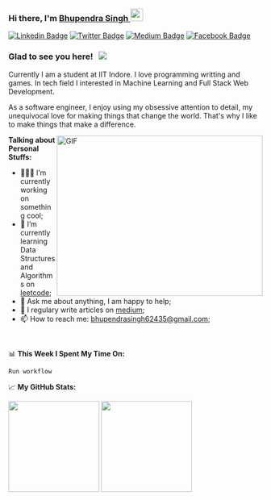 ### Hi there, I'm <a href="https://www.linkedin.com/in/bhupendra-singh-07b744195/" target="_blank">Bhupendra Singh </a> <img src="https://media.giphy.com/media/hvRJCLFzcasrR4ia7z/giphy.gif" width="25px">

[![Linkedin Badge](https://img.shields.io/badge/-LinkedIn-0e76a8?style=for-square&logo=Linkedin&logoColor=white)](https://www.linkedin.com/in/bhupendra-singh-07b744195/)
[![Twitter Badge](https://img.shields.io/badge/-Twitter-00acee?style=for-square&logo=Twitter&logoColor=white)](https://twitter.com/IitiSingh)
[![Medium Badge](https://img.shields.io/badge/medium-%2312100E.svg?&style=for-square&logo=medium&logoColor=white)](https://bhupendraiiti.medium.com/)
[![Facebook Badge](https://img.shields.io/badge/-Facebook-0e76a8?style=for-square&logo=Facebook&logoColor=white)](https://www.facebook.com/profile.php?id=100038928529872)
<!-- [![Telegram Badge](https://img.shields.io/badge/-Telegram-0088cc?style=flat-square&logo=Telegram&logoColor=white)](https://t.me/GKassym) -->
<!-- [![Website Badge](https://img.shields.io/badge/Website-3b5998?style=flat-square&logo=google-chrome&logoColor=white)](https://gkassym.netlify.app) -->

### Glad to see you here! &nbsp; ![](https://visitor-badge.glitch.me/badge?page_id=me190003017.me190003017)

Currently I am a student at IIT Indore. I love programming writting and games. In tech field I interested in Machine Learning and Full Stack Web Development.

As a software engineer, I enjoy using my obsessive attention to detail, my unequivocal love for making things that change the world. That's why I like to make things that make a difference.

<img align="right" alt="GIF" src="https://github.com/Gapur/Gapur/blob/master/coding.gif?raw=true" width="408" height="318" />
  

**Talking about Personal Stuffs:**

- 👨🏻‍💻 I’m currently working on something cool;
- 🚀 I’m currently learning Data Structures and Algorithms on [leetcode](https://leetcode.com/user7710z/);
- 💬 Ask me about anything, I am happy to help;
- 📝 I regulary write articles on [medium](https://bhupendraiiti.medium.com/);
- 📫 How to reach me: bhupendrasingh62435@gmail.com;
<!-- - 📝 [Resume](https://gkassym.netlify.app/Resume.pdf). -->

</br>

📊 **This Week I Spent My Time On:**
<!-- START_SECTION:waka -->
    Run workflow
<!-- END_SECTION:waka  -->


📈 **My GitHub Stats:**


<p>
  <img height="180em" src="https://github-readme-stats.vercel.app/api?username=me190003017&show_icons=true&hide_border=true&&count_private=true&include_all_commits=true" />
  <img height="180em" src="https://github-readme-stats.vercel.app/api/top-langs/?username=me190003017&exclude_repo=KNN-Image-Classification&show_icons=true&hide_border=true&layout=compact&langs_count=8"/>
</p>



